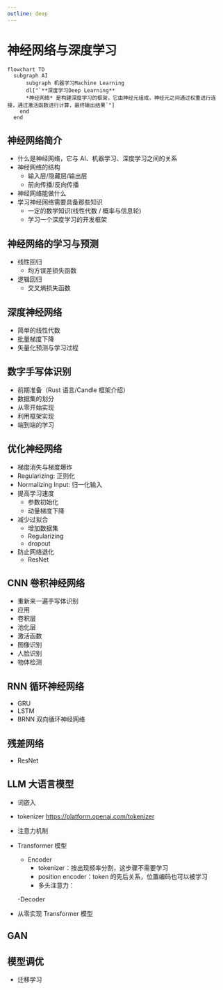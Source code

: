 ```yaml
---
outline: deep
---
```


# 神经网络与深度学习

```mermaid
flowchart TD
  subgraph AI
      subgraph 机器学习Machine Learning
      dl["`**深度学习Deep Learning**
      *神经网络* 是构建深度学习的框架，它由神经元组成，神经元之间通过权重进行连接，通过激活函数进行计算，最终输出结果`"]
    end
  end

```

## 神经网络简介

- 什么是神经网络，它与 AI、机器学习、深度学习之间的关系
- 神经网络的结构
  - 输入层/隐藏层/输出层
  - 前向传播/反向传播
- 神经网络能做什么
- 学习神经网络需要具备那些知识
  - 一定的数学知识(线性代数 / 概率与信息轮)
  - 学习一个深度学习的开发框架

## 神经网络的学习与预测

- 线性回归
  - 均方误差损失函数
- 逻辑回归
  - 交叉熵损失函数

## 深度神经网络

- 简单的线性代数
- 批量梯度下降
- 矢量化预测与学习过程

## 数字手写体识别

- 前期准备（Rust 语言/Candle 框架介绍）
- 数据集的划分
- 从零开始实现
- 利用框架实现
- 端到端的学习

## 优化神经网络

- 梯度消失与梯度爆炸
- Regularizing: 正则化
- Normalizing Input: 归一化输入
- 提高学习速度
  - 参数初始化
  - 动量梯度下降
- 减少过拟合
  - 增加数据集
  - Regularizing
  - dropout
- 防止网络退化
  - ResNet

## CNN 卷积神经网络

- 重新来一遍手写体识别
- 应用
- 卷积层
- 池化层
- 激活函数
- 图像识别
- 人脸识别
- 物体检测

## RNN 循环神经网络

- GRU
- LSTM
- BRNN 双向循环神经网络

## 残差网络

- ResNet

## LLM 大语言模型

- 词嵌入
- tokenizer https://platform.openai.com/tokenizer
- 注意力机制
- Transformer 模型

  - Encoder
    - tokenizer：按出现频率分割，这步骤不需要学习
    - position encoder：token 的先后关系，位置编码也可以被学习
    - 多头注意力：

  -Decoder

- 从零实现 Transformer 模型

## GAN

## 模型调优

- 迁移学习
